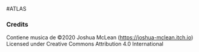#ATLAS
### Credits
Contiene musica de ©2020 Joshua McLean (https://joshua-mclean.itch.io)
Licensed under Creative Commons Attribution 4.0 International